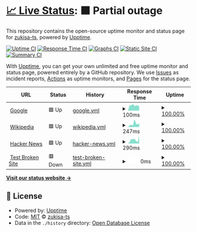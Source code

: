 # [📈 Live Status](https://zukisa-ts.github.io): <!--live status--> **🟧 Partial outage**

This repository contains the open-source uptime monitor and status page for [zukisa-ts](https://zukisa-ts.github.io), powered by [Upptime](https://github.com/upptime/upptime).

[![Uptime CI](https://github.com/zukisa-ts/ts-upptime/workflows/Uptime%20CI/badge.svg)](https://github.com/zukisa-ts/ts-upptime/actions?query=workflow%3A%22Uptime+CI%22)
[![Response Time CI](https://github.com/zukisa-ts/ts-upptime/workflows/Response%20Time%20CI/badge.svg)](https://github.com/zukisa-ts/ts-upptime/actions?query=workflow%3A%22Response+Time+CI%22)
[![Graphs CI](https://github.com/zukisa-ts/ts-upptime/workflows/Graphs%20CI/badge.svg)](https://github.com/zukisa-ts/ts-upptime/actions?query=workflow%3A%22Graphs+CI%22)
[![Static Site CI](https://github.com/zukisa-ts/ts-upptime/workflows/Static%20Site%20CI/badge.svg)](https://github.com/zukisa-ts/ts-upptime/actions?query=workflow%3A%22Static+Site+CI%22)
[![Summary CI](https://github.com/zukisa-ts/ts-upptime/workflows/Summary%20CI/badge.svg)](https://github.com/zukisa-ts/ts-upptime/actions?query=workflow%3A%22Summary+CI%22)

With [Upptime](https://upptime.js.org), you can get your own unlimited and free uptime monitor and status page, powered entirely by a GitHub repository. We use [Issues](https://github.com/zukisa-ts/ts-upptime/issues) as incident reports, [Actions](https://github.com/zukisa-ts/ts-upptime/actions) as uptime monitors, and [Pages](https://zukisa-ts.github.io) for the status page.

<!--start: status pages-->
<!-- This summary is generated by Upptime (https://github.com/upptime/upptime) -->
<!-- Do not edit this manually, your changes will be overwritten -->
<!-- prettier-ignore -->
| URL | Status | History | Response Time | Uptime |
| --- | ------ | ------- | ------------- | ------ |
| <img alt="" src="https://icons.duckduckgo.com/ip3/www.google.com.ico" height="13"> [Google](https://www.google.com) | 🟩 Up | [google.yml](https://github.com/zukisa-ts/ts-uptime/commits/HEAD/history/google.yml) | <details><summary><img alt="Response time graph" src="./graphs/google/response-time-week.png" height="20"> 100ms</summary><br><a href="https://zukisa-ts.github.io/history/google"><img alt="Response time 143" src="https://img.shields.io/endpoint?url=https%3A%2F%2Fraw.githubusercontent.com%2Fzukisa-ts%2Fts-uptime%2FHEAD%2Fapi%2Fgoogle%2Fresponse-time.json"></a><br><a href="https://zukisa-ts.github.io/history/google"><img alt="24-hour response time 93" src="https://img.shields.io/endpoint?url=https%3A%2F%2Fraw.githubusercontent.com%2Fzukisa-ts%2Fts-uptime%2FHEAD%2Fapi%2Fgoogle%2Fresponse-time-day.json"></a><br><a href="https://zukisa-ts.github.io/history/google"><img alt="7-day response time 100" src="https://img.shields.io/endpoint?url=https%3A%2F%2Fraw.githubusercontent.com%2Fzukisa-ts%2Fts-uptime%2FHEAD%2Fapi%2Fgoogle%2Fresponse-time-week.json"></a><br><a href="https://zukisa-ts.github.io/history/google"><img alt="30-day response time 143" src="https://img.shields.io/endpoint?url=https%3A%2F%2Fraw.githubusercontent.com%2Fzukisa-ts%2Fts-uptime%2FHEAD%2Fapi%2Fgoogle%2Fresponse-time-month.json"></a><br><a href="https://zukisa-ts.github.io/history/google"><img alt="1-year response time 143" src="https://img.shields.io/endpoint?url=https%3A%2F%2Fraw.githubusercontent.com%2Fzukisa-ts%2Fts-uptime%2FHEAD%2Fapi%2Fgoogle%2Fresponse-time-year.json"></a></details> | <details><summary><a href="https://zukisa-ts.github.io/history/google">100.00%</a></summary><a href="https://zukisa-ts.github.io/history/google"><img alt="All-time uptime 100.00%" src="https://img.shields.io/endpoint?url=https%3A%2F%2Fraw.githubusercontent.com%2Fzukisa-ts%2Fts-uptime%2FHEAD%2Fapi%2Fgoogle%2Fuptime.json"></a><br><a href="https://zukisa-ts.github.io/history/google"><img alt="24-hour uptime 100.00%" src="https://img.shields.io/endpoint?url=https%3A%2F%2Fraw.githubusercontent.com%2Fzukisa-ts%2Fts-uptime%2FHEAD%2Fapi%2Fgoogle%2Fuptime-day.json"></a><br><a href="https://zukisa-ts.github.io/history/google"><img alt="7-day uptime 100.00%" src="https://img.shields.io/endpoint?url=https%3A%2F%2Fraw.githubusercontent.com%2Fzukisa-ts%2Fts-uptime%2FHEAD%2Fapi%2Fgoogle%2Fuptime-week.json"></a><br><a href="https://zukisa-ts.github.io/history/google"><img alt="30-day uptime 100.00%" src="https://img.shields.io/endpoint?url=https%3A%2F%2Fraw.githubusercontent.com%2Fzukisa-ts%2Fts-uptime%2FHEAD%2Fapi%2Fgoogle%2Fuptime-month.json"></a><br><a href="https://zukisa-ts.github.io/history/google"><img alt="1-year uptime 100.00%" src="https://img.shields.io/endpoint?url=https%3A%2F%2Fraw.githubusercontent.com%2Fzukisa-ts%2Fts-uptime%2FHEAD%2Fapi%2Fgoogle%2Fuptime-year.json"></a></details>
| <img alt="" src="https://icons.duckduckgo.com/ip3/en.wikipedia.org.ico" height="13"> [Wikipedia](https://en.wikipedia.org) | 🟩 Up | [wikipedia.yml](https://github.com/zukisa-ts/ts-uptime/commits/HEAD/history/wikipedia.yml) | <details><summary><img alt="Response time graph" src="./graphs/wikipedia/response-time-week.png" height="20"> 247ms</summary><br><a href="https://zukisa-ts.github.io/history/wikipedia"><img alt="Response time 259" src="https://img.shields.io/endpoint?url=https%3A%2F%2Fraw.githubusercontent.com%2Fzukisa-ts%2Fts-uptime%2FHEAD%2Fapi%2Fwikipedia%2Fresponse-time.json"></a><br><a href="https://zukisa-ts.github.io/history/wikipedia"><img alt="24-hour response time 301" src="https://img.shields.io/endpoint?url=https%3A%2F%2Fraw.githubusercontent.com%2Fzukisa-ts%2Fts-uptime%2FHEAD%2Fapi%2Fwikipedia%2Fresponse-time-day.json"></a><br><a href="https://zukisa-ts.github.io/history/wikipedia"><img alt="7-day response time 247" src="https://img.shields.io/endpoint?url=https%3A%2F%2Fraw.githubusercontent.com%2Fzukisa-ts%2Fts-uptime%2FHEAD%2Fapi%2Fwikipedia%2Fresponse-time-week.json"></a><br><a href="https://zukisa-ts.github.io/history/wikipedia"><img alt="30-day response time 259" src="https://img.shields.io/endpoint?url=https%3A%2F%2Fraw.githubusercontent.com%2Fzukisa-ts%2Fts-uptime%2FHEAD%2Fapi%2Fwikipedia%2Fresponse-time-month.json"></a><br><a href="https://zukisa-ts.github.io/history/wikipedia"><img alt="1-year response time 259" src="https://img.shields.io/endpoint?url=https%3A%2F%2Fraw.githubusercontent.com%2Fzukisa-ts%2Fts-uptime%2FHEAD%2Fapi%2Fwikipedia%2Fresponse-time-year.json"></a></details> | <details><summary><a href="https://zukisa-ts.github.io/history/wikipedia">100.00%</a></summary><a href="https://zukisa-ts.github.io/history/wikipedia"><img alt="All-time uptime 100.00%" src="https://img.shields.io/endpoint?url=https%3A%2F%2Fraw.githubusercontent.com%2Fzukisa-ts%2Fts-uptime%2FHEAD%2Fapi%2Fwikipedia%2Fuptime.json"></a><br><a href="https://zukisa-ts.github.io/history/wikipedia"><img alt="24-hour uptime 100.00%" src="https://img.shields.io/endpoint?url=https%3A%2F%2Fraw.githubusercontent.com%2Fzukisa-ts%2Fts-uptime%2FHEAD%2Fapi%2Fwikipedia%2Fuptime-day.json"></a><br><a href="https://zukisa-ts.github.io/history/wikipedia"><img alt="7-day uptime 100.00%" src="https://img.shields.io/endpoint?url=https%3A%2F%2Fraw.githubusercontent.com%2Fzukisa-ts%2Fts-uptime%2FHEAD%2Fapi%2Fwikipedia%2Fuptime-week.json"></a><br><a href="https://zukisa-ts.github.io/history/wikipedia"><img alt="30-day uptime 100.00%" src="https://img.shields.io/endpoint?url=https%3A%2F%2Fraw.githubusercontent.com%2Fzukisa-ts%2Fts-uptime%2FHEAD%2Fapi%2Fwikipedia%2Fuptime-month.json"></a><br><a href="https://zukisa-ts.github.io/history/wikipedia"><img alt="1-year uptime 100.00%" src="https://img.shields.io/endpoint?url=https%3A%2F%2Fraw.githubusercontent.com%2Fzukisa-ts%2Fts-uptime%2FHEAD%2Fapi%2Fwikipedia%2Fuptime-year.json"></a></details>
| <img alt="" src="https://icons.duckduckgo.com/ip3/news.ycombinator.com.ico" height="13"> [Hacker News](https://news.ycombinator.com) | 🟩 Up | [hacker-news.yml](https://github.com/zukisa-ts/ts-uptime/commits/HEAD/history/hacker-news.yml) | <details><summary><img alt="Response time graph" src="./graphs/hacker-news/response-time-week.png" height="20"> 290ms</summary><br><a href="https://zukisa-ts.github.io/history/hacker-news"><img alt="Response time 302" src="https://img.shields.io/endpoint?url=https%3A%2F%2Fraw.githubusercontent.com%2Fzukisa-ts%2Fts-uptime%2FHEAD%2Fapi%2Fhacker-news%2Fresponse-time.json"></a><br><a href="https://zukisa-ts.github.io/history/hacker-news"><img alt="24-hour response time 228" src="https://img.shields.io/endpoint?url=https%3A%2F%2Fraw.githubusercontent.com%2Fzukisa-ts%2Fts-uptime%2FHEAD%2Fapi%2Fhacker-news%2Fresponse-time-day.json"></a><br><a href="https://zukisa-ts.github.io/history/hacker-news"><img alt="7-day response time 290" src="https://img.shields.io/endpoint?url=https%3A%2F%2Fraw.githubusercontent.com%2Fzukisa-ts%2Fts-uptime%2FHEAD%2Fapi%2Fhacker-news%2Fresponse-time-week.json"></a><br><a href="https://zukisa-ts.github.io/history/hacker-news"><img alt="30-day response time 302" src="https://img.shields.io/endpoint?url=https%3A%2F%2Fraw.githubusercontent.com%2Fzukisa-ts%2Fts-uptime%2FHEAD%2Fapi%2Fhacker-news%2Fresponse-time-month.json"></a><br><a href="https://zukisa-ts.github.io/history/hacker-news"><img alt="1-year response time 302" src="https://img.shields.io/endpoint?url=https%3A%2F%2Fraw.githubusercontent.com%2Fzukisa-ts%2Fts-uptime%2FHEAD%2Fapi%2Fhacker-news%2Fresponse-time-year.json"></a></details> | <details><summary><a href="https://zukisa-ts.github.io/history/hacker-news">100.00%</a></summary><a href="https://zukisa-ts.github.io/history/hacker-news"><img alt="All-time uptime 100.00%" src="https://img.shields.io/endpoint?url=https%3A%2F%2Fraw.githubusercontent.com%2Fzukisa-ts%2Fts-uptime%2FHEAD%2Fapi%2Fhacker-news%2Fuptime.json"></a><br><a href="https://zukisa-ts.github.io/history/hacker-news"><img alt="24-hour uptime 100.00%" src="https://img.shields.io/endpoint?url=https%3A%2F%2Fraw.githubusercontent.com%2Fzukisa-ts%2Fts-uptime%2FHEAD%2Fapi%2Fhacker-news%2Fuptime-day.json"></a><br><a href="https://zukisa-ts.github.io/history/hacker-news"><img alt="7-day uptime 100.00%" src="https://img.shields.io/endpoint?url=https%3A%2F%2Fraw.githubusercontent.com%2Fzukisa-ts%2Fts-uptime%2FHEAD%2Fapi%2Fhacker-news%2Fuptime-week.json"></a><br><a href="https://zukisa-ts.github.io/history/hacker-news"><img alt="30-day uptime 100.00%" src="https://img.shields.io/endpoint?url=https%3A%2F%2Fraw.githubusercontent.com%2Fzukisa-ts%2Fts-uptime%2FHEAD%2Fapi%2Fhacker-news%2Fuptime-month.json"></a><br><a href="https://zukisa-ts.github.io/history/hacker-news"><img alt="1-year uptime 100.00%" src="https://img.shields.io/endpoint?url=https%3A%2F%2Fraw.githubusercontent.com%2Fzukisa-ts%2Fts-uptime%2FHEAD%2Fapi%2Fhacker-news%2Fuptime-year.json"></a></details>
| <img alt="" src="https://icons.duckduckgo.com/ip3/thissitedoesnotexist.koj.co.ico" height="13"> [Test Broken Site](https://thissitedoesnotexist.koj.co) | 🟥 Down | [test-broken-site.yml](https://github.com/zukisa-ts/ts-uptime/commits/HEAD/history/test-broken-site.yml) | <details><summary><img alt="Response time graph" src="./graphs/test-broken-site/response-time-week.png" height="20"> 0ms</summary><br><a href="https://zukisa-ts.github.io/history/test-broken-site"><img alt="Response time 0" src="https://img.shields.io/endpoint?url=https%3A%2F%2Fraw.githubusercontent.com%2Fzukisa-ts%2Fts-uptime%2FHEAD%2Fapi%2Ftest-broken-site%2Fresponse-time.json"></a><br><a href="https://zukisa-ts.github.io/history/test-broken-site"><img alt="24-hour response time 0" src="https://img.shields.io/endpoint?url=https%3A%2F%2Fraw.githubusercontent.com%2Fzukisa-ts%2Fts-uptime%2FHEAD%2Fapi%2Ftest-broken-site%2Fresponse-time-day.json"></a><br><a href="https://zukisa-ts.github.io/history/test-broken-site"><img alt="7-day response time 0" src="https://img.shields.io/endpoint?url=https%3A%2F%2Fraw.githubusercontent.com%2Fzukisa-ts%2Fts-uptime%2FHEAD%2Fapi%2Ftest-broken-site%2Fresponse-time-week.json"></a><br><a href="https://zukisa-ts.github.io/history/test-broken-site"><img alt="30-day response time 0" src="https://img.shields.io/endpoint?url=https%3A%2F%2Fraw.githubusercontent.com%2Fzukisa-ts%2Fts-uptime%2FHEAD%2Fapi%2Ftest-broken-site%2Fresponse-time-month.json"></a><br><a href="https://zukisa-ts.github.io/history/test-broken-site"><img alt="1-year response time 0" src="https://img.shields.io/endpoint?url=https%3A%2F%2Fraw.githubusercontent.com%2Fzukisa-ts%2Fts-uptime%2FHEAD%2Fapi%2Ftest-broken-site%2Fresponse-time-year.json"></a></details> | <details><summary><a href="https://zukisa-ts.github.io/history/test-broken-site">100.00%</a></summary><a href="https://zukisa-ts.github.io/history/test-broken-site"><img alt="All-time uptime 100.00%" src="https://img.shields.io/endpoint?url=https%3A%2F%2Fraw.githubusercontent.com%2Fzukisa-ts%2Fts-uptime%2FHEAD%2Fapi%2Ftest-broken-site%2Fuptime.json"></a><br><a href="https://zukisa-ts.github.io/history/test-broken-site"><img alt="24-hour uptime 100.00%" src="https://img.shields.io/endpoint?url=https%3A%2F%2Fraw.githubusercontent.com%2Fzukisa-ts%2Fts-uptime%2FHEAD%2Fapi%2Ftest-broken-site%2Fuptime-day.json"></a><br><a href="https://zukisa-ts.github.io/history/test-broken-site"><img alt="7-day uptime 100.00%" src="https://img.shields.io/endpoint?url=https%3A%2F%2Fraw.githubusercontent.com%2Fzukisa-ts%2Fts-uptime%2FHEAD%2Fapi%2Ftest-broken-site%2Fuptime-week.json"></a><br><a href="https://zukisa-ts.github.io/history/test-broken-site"><img alt="30-day uptime 100.00%" src="https://img.shields.io/endpoint?url=https%3A%2F%2Fraw.githubusercontent.com%2Fzukisa-ts%2Fts-uptime%2FHEAD%2Fapi%2Ftest-broken-site%2Fuptime-month.json"></a><br><a href="https://zukisa-ts.github.io/history/test-broken-site"><img alt="1-year uptime 100.00%" src="https://img.shields.io/endpoint?url=https%3A%2F%2Fraw.githubusercontent.com%2Fzukisa-ts%2Fts-uptime%2FHEAD%2Fapi%2Ftest-broken-site%2Fuptime-year.json"></a></details>

<!--end: status pages-->

[**Visit our status website →**](https://zukisa-ts.github.io)

## 📄 License

- Powered by: [Upptime](https://github.com/upptime/upptime)
- Code: [MIT](./LICENSE) © [zukisa-ts](https://zukisa-ts.github.io)
- Data in the `./history` directory: [Open Database License](https://opendatacommons.org/licenses/odbl/1-0/)
